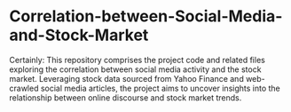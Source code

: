 # Correlation-between-Social-Media-and-Stock-Market
Certainly:  This repository comprises the project code and related files exploring the correlation between social media activity and the stock market. Leveraging stock data sourced from Yahoo Finance and web-crawled social media articles, the project aims to uncover insights into the relationship between online discourse and stock market trends.
